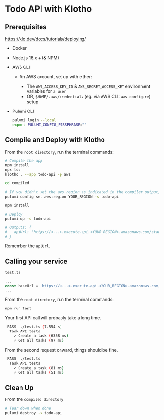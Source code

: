 # Todo API with Klotho

## Prerequisites

https://klo.dev/docs/tutorials/deploying/

- Docker
- Node.js 16.x + (& NPM)
- AWS CLI

  - An AWS account, set up with either:

    - The `AWS_ACCESS_KEY_ID` & `AWS_SECRET_ACCESS_KEY` environment variables for `a user`
    - OR, `$HOME/.aws/credentials` (eg. via AWS CLI: `aws configure`) setup

- Pulumi CLI

  ```sh
  pulumi login --local
  export PULUMI_CONFIG_PASSPHRASE=""
  ```

## Compile and Deploy with Klotho

From the `root directory`, run the terminal commands:

```sh
# Compile the app
npm install
npx tsc
klotho . --app todo-api -p aws

cd compiled

# If you didn't set the aws region as indicated in the compiler output, do that now
pulumi config set aws:region YOUR_REGION -s todo-api

npm install

# Deploy
pulumi up -s todo-api

# Outputs: {
#   apiUrl: 'https://<...>.execute-api.<YOUR_REGION>.amazonaws.com/stage/'
# }

```

Remember the `apiUrl`.

## Calling your service

`test.ts`

```ts
...
const baseUrl = 'https://<...>.execute-api.<YOUR_REGION>.amazonaws.com/stage/';
...
```

From the `root directory`, run the terminal commands:

```sh
npm run test
```

Your first API call will probably take a long time.

```sh
 PASS  ./test.ts (7.554 s)
  Task API tests
    ✓ Create a task (6358 ms)
    ✓ Get all tasks (97 ms)
```

From the second request onward, things should be fine.

```sh
 PASS  ./test.ts
  Task API tests
    ✓ Create a task (81 ms)
    ✓ Get all tasks (51 ms)
```

## Clean Up

From the `compiled directory`

```sh
# Tear down when done
pulumi destroy -s todo-api
```
